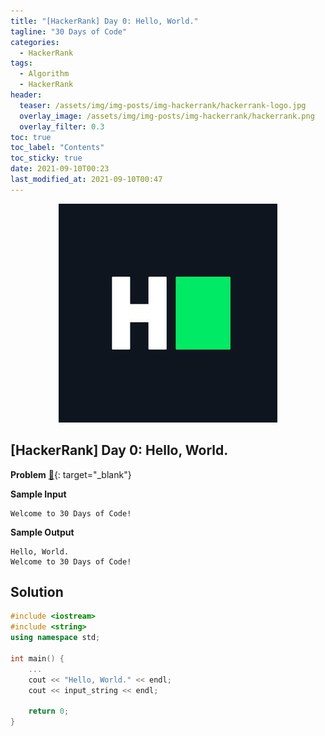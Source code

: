 ```yaml
---
title: "[HackerRank] Day 0: Hello, World."
tagline: "30 Days of Code"
categories:
  - HackerRank
tags:
  - Algorithm
  - HackerRank
header:
  teaser: /assets/img/img-posts/img-hackerrank/hackerrank-logo.jpg
  overlay_image: /assets/img/img-posts/img-hackerrank/hackerrank.png
  overlay_filter: 0.3
toc: true
toc_label: "Contents"
toc_sticky: true
date: 2021-09-10T00:23
last_modified_at: 2021-09-10T00:47
---
```



<div align="center">
  <a href="https://hackerrank.com" target="_blank">
    <img src="/assets/img/img-posts/img-hackerrank/hackerrank-logo.jpg">
  </a>
</div>


## [HackerRank] Day 0: Hello, World.

**Problem** [&#x1F517;](https://www.hackerrank.com/challenges/30-hello-world/problem){: target="_blank"}

**Sample Input**

```
Welcome to 30 Days of Code!
```

**Sample Output**

```
Hello, World.
Welcome to 30 Days of Code!
```


## Solution

```cpp
#include <iostream>
#include <string>
using namespace std;

int main() {
    ...
    cout << "Hello, World." << endl;
    cout << input_string << endl;

    return 0;
}
```

